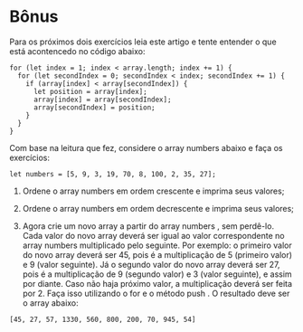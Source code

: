 # Bônus

Para os próximos dois exercícios leia este artigo e tente entender o que está acontencedo no código abaixo:

```
for (let index = 1; index < array.length; index += 1) {
  for (let secondIndex = 0; secondIndex < index; secondIndex += 1) {
    if (array[index] < array[secondIndex]) {
      let position = array[index];
      array[index] = array[secondIndex];
      array[secondIndex] = position;
    }
  }
}
```

Com base na leitura que fez, considere o array numbers abaixo e faça os exercícios:

```
let numbers = [5, 9, 3, 19, 70, 8, 100, 2, 35, 27];
```

1. Ordene o array numbers em ordem crescente e imprima seus valores;

2. Ordene o array numbers em ordem decrescente e imprima seus valores;

3. Agora crie um novo array a partir do array numbers , sem perdê-lo. Cada valor do novo array deverá ser igual ao valor correspondente no array numbers multiplicado pelo seguinte. Por exemplo: o primeiro valor do novo array deverá ser 45, pois é a multiplicação de 5 (primeiro valor) e 9 (valor seguinte). Já o segundo valor do novo array deverá ser 27, pois é a multiplicação de 9 (segundo valor) e 3 (valor seguinte), e assim por diante. Caso não haja próximo valor, a multiplicação deverá ser feita por 2. Faça isso utilizando o for e o método push . O resultado deve ser o array abaixo:

```
[45, 27, 57, 1330, 560, 800, 200, 70, 945, 54]
```
